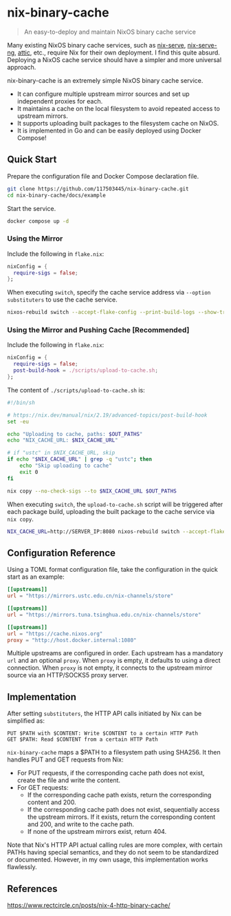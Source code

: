 # nix-binary-cache

> An easy-to-deploy and maintain NixOS binary cache service

Many existing NixOS binary cache services, such as [nix-serve](https://github.com/edolstra/nix-serve), [nix-serve-ng](https://github.com/aristanetworks/nix-serve-ng), [attic](https://github.com/zhaofengli/attic), etc., require Nix for their own deployment. I find this quite absurd. Deploying a NixOS cache service should have a simpler and more universal approach.

nix-binary-cache is an extremely simple NixOS binary cache service.

- It can configure multiple upstream mirror sources and set up independent proxies for each.
- It maintains a cache on the local filesystem to avoid repeated access to upstream mirrors.
- It supports uploading built packages to the filesystem cache on NixOS.
- It is implemented in Go and can be easily deployed using Docker Compose!

## Quick Start

Prepare the configuration file and Docker Compose declaration file.

```sh
git clone https://github.com/117503445/nix-binary-cache.git
cd nix-binary-cache/docs/example
```

Start the service.

```sh
docker compose up -d
```

### Using the Mirror

Include the following in `flake.nix`:

```nix
nixConfig = {
  require-sigs = false;
};
```

When executing `switch`, specify the cache service address via `--option substituters` to use the cache service.

```sh
nixos-rebuild switch --accept-flake-config --print-build-logs --show-trace --option substituters http://SERVER_IP:8080
```

### Using the Mirror and Pushing Cache [Recommended]

Include the following in `flake.nix`:

```nix
nixConfig = {
  require-sigs = false;
  post-build-hook = ./scripts/upload-to-cache.sh;
};
```

The content of `./scripts/upload-to-cache.sh` is:

```sh
#!/bin/sh

# https://nix.dev/manual/nix/2.19/advanced-topics/post-build-hook
set -eu

echo "Uploading to cache, paths: $OUT_PATHS"
echo "NIX_CACHE_URL: $NIX_CACHE_URL"

# if "ustc" in $NIX_CACHE_URL, skip
if echo "$NIX_CACHE_URL" | grep -q "ustc"; then
    echo "Skip uploading to cache"
    exit 0
fi

nix copy --no-check-sigs --to $NIX_CACHE_URL $OUT_PATHS
```

When executing `switch`, the `upload-to-cache.sh` script will be triggered after each package build, uploading the built package to the cache service via `nix copy`.

```sh
NIX_CACHE_URL=http://SERVER_IP:8080 nixos-rebuild switch --accept-flake-config --print-build-logs --show-trace --option substituters http://SERVER_IP:8080
```

## Configuration Reference

Using a TOML format configuration file, take the configuration in the quick start as an example:

```toml
[[upstreams]]
url = "https://mirrors.ustc.edu.cn/nix-channels/store"

[[upstreams]]
url = "https://mirrors.tuna.tsinghua.edu.cn/nix-channels/store"

[[upstreams]]
url = "https://cache.nixos.org"
proxy = "http://host.docker.internal:1080"
```

Multiple upstreams are configured in order. Each upstream has a mandatory `url` and an optional `proxy`. When `proxy` is empty, it defaults to using a direct connection. When `proxy` is not empty, it connects to the upstream mirror source via an HTTP/SOCKS5 proxy server.

## Implementation

After setting `substituters`, the HTTP API calls initiated by Nix can be simplified as:

```plaintext
PUT $PATH with $CONTENT: Write $CONTENT to a certain HTTP Path
GET $PATH: Read $CONTENT from a certain HTTP Path
```

`nix-binary-cache` maps a $PATH to a filesystem path using SHA256. It then handles PUT and GET requests from Nix:

- For PUT requests, if the corresponding cache path does not exist, create the file and write the content.
- For GET requests:
    - If the corresponding cache path exists, return the corresponding content and 200.
    - If the corresponding cache path does not exist, sequentially access the upstream mirrors. If it exists, return the corresponding content and 200, and write to the cache path.
    - If none of the upstream mirrors exist, return 404.

Note that Nix's HTTP API actual calling rules are more complex, with certain PATHs having special semantics, and they do not seem to be standardized or documented. However, in my own usage, this implementation works flawlessly.

## References

<https://www.rectcircle.cn/posts/nix-4-http-binary-cache/>
